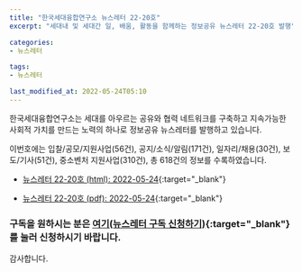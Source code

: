 ```yaml
---
title: "한국세대융합연구소 뉴스레터 22-20호"
excerpt: "세대내 및 세대간 일, 배움, 활동을 함께하는 정보공유 뉴스레터 22-20호 발행" 

categories:
- 뉴스레터

tags:
- 뉴스레터

last_modified_at: 2022-05-24T05:10
---
```


한국세대융합연구소는 세대를 아우르는 공유와 협력 네트워크를 구축하고 지속가능한 사회적 가치를 만드는 노력의 하나로 정보공유 뉴스레터를 발행하고 있습니다.

이번호에는 입찰/공모/지원사업(56건), 공지/소식/알림(171건), 일자리/채용(30건), 보도/기사(51건), 중소벤처 지원사업(310건), 총 618건의 정보를 수록하였습니다.

* [뉴스레터 22-20호 (html): 2022-05-24](https://gcrcenter.github.io/assets/htmls/gcrc_news_letter_20220524.html){:target="_blank"}

* [뉴스레터 22-20호 (pdf): 2022-05-24](https://gcrcenter.github.io/assets/pdfs/news_letter_20220524.pdf){:target="_blank"}


### 구독을 원하시는 분은 [여기(뉴스레터 구독 신청하기)](https://forms.gle/MJ5gVHCdunBXXWVB7){:target="_blank"} 를 눌러 신청하시기 바랍니다.


감사합니다.